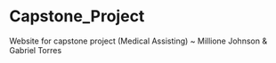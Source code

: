 # Capstone_Project
Website for capstone project (Medical Assisting) ~ Millione Johnson &amp; Gabriel Torres
